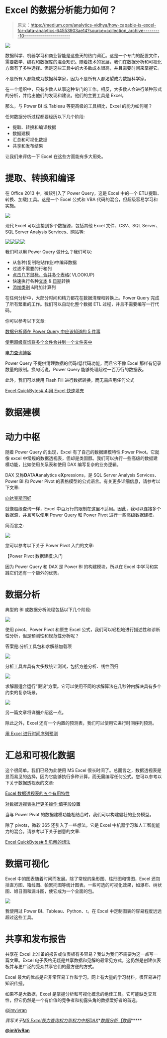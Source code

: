 # Excel 的数据分析能力如何？

> 原文：<https://medium.com/analytics-vidhya/how-capable-is-excel-for-data-analytics-64553903ae14?source=collection_archive---------10----------------------->

![](img/0ad41c939766ee8dcc614f874e25b04f.png)

数据科学、机器学习和商业智能是这些天的热门词汇。这是一个专门的配置文件，需要数学、编程和数据库的混合知识。随着技术的发展，我们在数据分析和可视化方面有了多种选择。但是这些工具中的大多数成本很高，并且需要时间来掌握它。

不是所有人都能成为数据科学家，因为不是所有人都渴望成为数据科学家。

在一个组织中，只有少数人从事这种专门的工作。相反，大多数人会进行某种形式的分析，并给出他们的发现和建议。他们的主要工具是 Excel。

那么，与 Power BI 或 Tableau 等更高级的工具相比，Excel 的能力如何呢？

任何数据分析过程都要经历以下几个阶段:

*   提取、转换和编译数据
*   数据建模
*   汇总和可视化数据
*   共享和发布结果

让我们来评估一下 Excel 在这些方面能有多大用处。

# 提取、转换和编译

在 Office 2013 中，微软引入了 Power Query，这是 Excel 中的一个 ETL(提取、转换、加载)工具。这是一个 Excel 公式和 VBA 代码的混合，但超级容易学习和实施。

![](img/d24560bff14acdd12d0a7b21cb30d48d.png)

现代 Excel 可以连接到多个数据源，包括其他 Excel 文件、CSV、SQL Server、SQL Server Analysis Services、网站等:

![](img/9a7fa77d550a897c14ea0278b38010ed.png)![](img/b788ba555e2f536be40bd9a4771c5b17.png)![](img/633c08ceeb6aa38564e819cdf3dafbaa.png)![](img/fe8d54ebf9f80fa6c01e167a2f0811ba.png)

我们可以用 Power Query 做什么？我们可以:

*   从各种(复制粘贴作业)中编译数据
*   过滤不需要的行和列
*   [点击几下鼠标，合并多个表格](https://www.vivran.in/post/vlookup-joins-using-power-query)( VLOOKUP)
*   快速执行各种[文本](https://www.vivran.in/post/text-transformation-with-power-query) & [日期](https://www.vivran.in/post/date-transformations-with-power-query)转换
*   [添加类别](https://www.vivran.in/post/adding-categories-with-power-query) &附加计算列

在任何分析中，大部分时间和精力都花在数据清理和转换上。Power Query 完成了所有繁重的工作。我们可以自动化整个数据 ETL 过程，并且不需要编写一行代码。

你可以参考以下文章:

[数据分析师在 Power Query 中应该知道的 5 件事](https://www.vivran.in/post/5-things-data-analysts-should-know-in-power-query)

[使用超级查询将多个文件合并到一个文件夹中](https://www.vivran.in/post/combining-multiple-files-in-a-folder-power-query)

[电力查询博客](https://www.vivran.in/my-blog/categories/powerquery)

Power Query 不提供清理数据的代码/低代码功能，而且它不像 Excel 那样有记录数量的限制。换句话说，Power Query 能够处理超过一百万行的数据表。

此外，我们可以使用 Flash Fill 进行数据转换，而无需应用任何公式

[Excel QuickBytes# 4:用 Excel 快速填充](https://www.vivran.in/post/flash-fill-with-excel)

# 数据建模

# 动力中枢

随着 Power Query 的出现，Excel 有了自己的数据建模特性:Power Pivot。它就像 excel 中常规的数据透视表，但却是类固醇。我们可以执行一些高级的数据建模功能，比如使用关系表和使用 DAX 编写复杂的业务逻辑。

DAX 又称**D**ATA**A**analytics e**X**pressions，是 SQL Server Analysis Services、Power BI 和 Power Pivot 的表格模型的公式语言。有关更多详细信息，请参考以下文章:

[向达克斯问好](https://www.vivran.in/post/say-hello-to-dax)

就像超级查询一样，Excel 中百万行的限制在这里不适用。因此，我可以连接多个数据源，并且可以使用 Power Query 和 Power Pivot 进行一些高级数据建模。

简而言之:

![](img/dcb3205783b1cb49b00f3a67d61cf18d.png)

您可以参考以下关于 Power Pivot 入门的文章:

【Power Pivot 数据建模:入门

因为 Power Query 和 DAX 是 Power BI 的构建模块，所以在 Excel 中学习和实践它们还有一个额外的优势。

# 数据分析

典型的 BI 或数据分析流程包括以下几个阶段:

![](img/3a3cefaa9d1a33acfe748e8201c023b6.png)

使用 pivot、Power Pivot 和原生 Excel 公式，我们可以轻松地进行描述性和诊断性分析，但是预测性和规范性分析呢？

答案是:分析工具包和求解器加载项

![](img/84bdf792ad0f2d6a004772703f8b804d.png)

分析工具库具有大多数统计测试，包括方差分析、线性回归

![](img/26766a1c883ca25fee0d1d9196fc63bd.png)

求解器适合运行“假设”方案。它可以使用不同的求解算法在几秒钟内解决具有多个约束的复杂场景。

![](img/b85ee17a2c5b85f10762118d068108e8.png)

另一篇文章将详细介绍这一点。

除此之外，Excel 还有一个内置的预测表，我们可以使用它进行时间序列预测。

[用 Excel 进行时间序列预测](https://www.vivran.in/post/time-series-forecast-with-excel)

# 汇总和可视化数据

这个很简单。我们已经为此使用 MS Excel 很长时间了。总而言之，数据透视表是显而易见的选择，因为它能够执行多种计算，而无需编写任何公式。您可以参考以下关于数据透视表的文章:

[Excel 数据透视表的五个有用特性](https://www.vivran.in/post/5-useful-features-of-excel-pivot-tables)

[对数据透视表执行更多操作:值字段设置](https://www.vivran.in/post/do-more-with-pivot-tables-value-field-settings)

当与 Power Pivot 的数据建模功能相结合时，我们可以构建健壮的业务模型。

除了 pivots，微软 365 还引入了一些想法。它是 Excel 中机器学习和人工智能能力的混合。请参考以下关于创意的文章:

[Excel QuickBytes# 5:见解的想法](https://www.vivran.in/post/excel-quickbytes-5-ideas-for-insights)

# 数据可视化

Excel 中的图表随着时间而发展。除了常规的条形图、柱形图和饼图，Excel 还包括直方图、箱线图、帕累托图等统计图表。一些可选的可视化效果，如瀑布、树状图、旭日图和漏斗图，使它成为一个全面的包。

![](img/1750b61e05b8fbcc04c43858ef1036d9.png)

我使用过 Power BI、Tableau、Python、r。在 Excel 中定制图表的容易程度远远超过这些工具。

# 共享和发布报告

共享在 Excel 上准备的报告或仪表板有多容易？我认为我们不需要为这一点写一篇文章。Excel 电子表格无疑是共享数据和见解的最常见方式。这仍然是创建仪表板并与更广泛的受众共享它们的最方便的方式。

Excel 最大的优点是它非常容易工作和学习。网上有大量的学习材料，很容易进行知识传授。

如果不是大数据，Excel 是掌握分析和可视化概念的绝佳工具。它可能缺乏交互性，但它仍然是一个有价值的竞争者和初露头角的数据爱好者的首选。

[@imvivran](https://twitter.com/imvivran)

*我写关于*[*MS Excel*](https://www.vivran.in/my-blog/categories/excel)*[*权力查询*](https://www.vivran.in/my-blog/categories/powerquery)*[*权力毕*](https://www.vivran.in/my-blog/categories/powerbi)*[*权力中枢*](https://www.vivran.in/my-blog/categories/power-pivot)*[*DAX*](https://www.vivran.in/my-blog/categories/dax)*[*数据分析【数据*](https://www.vivran.in/my-blog/categories/data-analytics)*****

**[@imVivRan](https://twitter.com/imvivran)**